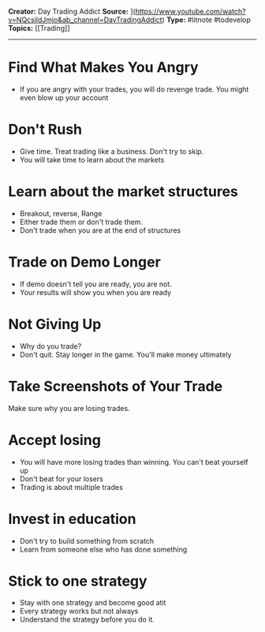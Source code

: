 **Creator:** Day Trading Addict
**Source:** ](https://www.youtube.com/watch?v=NQcsjldJmjo&ab_channel=DayTradingAddict)
**Type:** #litnote #todevelop 
**Topics:** [[Trading]]

---

# Find What Makes You Angry
- If you are angry with your trades, you will do revenge trade. You might even blow up your account


# Don't Rush
- Give time. Treat trading like a business. Don't try to skip. 
- You will take time to learn about the markets

# Learn about the market structures
- Breakout, reverse, Range
- Either trade them or don't trade them. 
- Don't trade when you are at the end of structures

# Trade on Demo Longer
- If demo doesn't tell you are ready, you are not. 
- Your results will show you when you are ready

# Not Giving Up
- Why do you trade?
- Don't quit. Stay longer in the game. You'll make money ultimately

# Take Screenshots of Your Trade
Make sure why you are losing trades.

# Accept losing
- You will have more losing trades than winning. You can't beat yourself up
- Don't beat for your losers
- Trading is about multiple trades
# Invest in education
- Don't try to build something from scratch
- Learn from someone else who has done something
# Stick to one strategy
- Stay with one strategy and become good atit
- Every strategy works but not always
- Understand the strategy before you do it.


